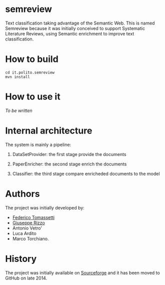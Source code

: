 semreview
=========

Text classification taking advantage of the Semantic Web. This is named Semreview because it was initially conceived to support Systematic Literature Reviews, using Semantic enrichment to improve text classification.

How to build
============

```
cd it.polito.semreview
mvn install
```

How to use it
=============

_To be written_

Internal architecture
=====================
The system is mainly a pipeline:

1) DataSetProvider: 
	the first stage provide the documents
	
2) PaperEnricher: 
	the second stage enrich the documents

3) Classifier:
	the third stage compare enricheded documents to the model

Authors
=======

The project was initially developed by:
* [Federico Tomassetti](https://github.com/ftomassetti)
* [Giuseppe Rizzo](https://github.com/giusepperizzo)
* Antonio Vetro'
* Luca Ardito
* Marco Torchiano.

History
=======

The project was initially available on [Sourceforge](http://sourceforge.net/projects/semreview/) and it has been moved to GitHub on late 2014.

